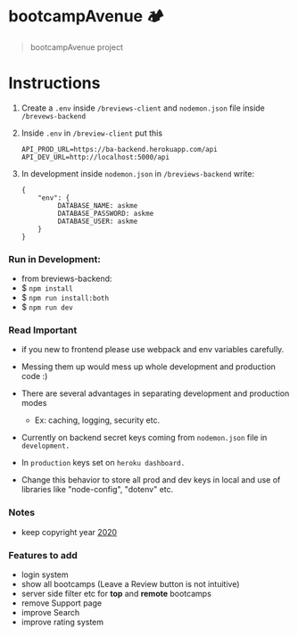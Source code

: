 # bootcampAvenue 🏕️

> bootcampAvenue project

# Instructions

1. Create a `.env` inside `/breviews-client` and `nodemon.json` file inside `/brevews-backend`

2. Inside `.env` in `/breview-client` put this
   ```
   API_PROD_URL=https://ba-backend.herokuapp.com/api
   API_DEV_URL=http://localhost:5000/api
   ```
3. In development inside `nodemon.json` in `/breviews-backend` write:
   ```
   {
       "env": {
            DATABASE_NAME: askme
            DATABASE_PASSWORD: askme
            DATABASE_USER: askme
       }
   }
   ```

### Run in Development:

- from breviews-backend:
- $ `npm install`
- $ `npm run install:both`
- $ `npm run dev`

### Read Important

- if you new to frontend please use webpack and env variables carefully.
- Messing them up would mess up whole development and production code :)

- There are several advantages in separating development and production modes
  - Ex: caching, logging, security etc.
- Currently on backend secret keys coming from `nodemon.json` file in `development.`
- In `production` keys set on `heroku dashboard.`
- Change this behavior to store all prod and dev keys in local and use of libraries like "node-config", "dotenv" etc.

### Notes

- keep copyright year [2020](https://stackoverflow.com/questions/2390230/do-copyright-dates-need-to-be-updated)

### Features to add

- login system
- show all bootcamps (Leave a Review button is not intuitive)
- server side filter etc for **top** and **remote** bootcamps
- remove Support page
- improve Search
- improve rating system
